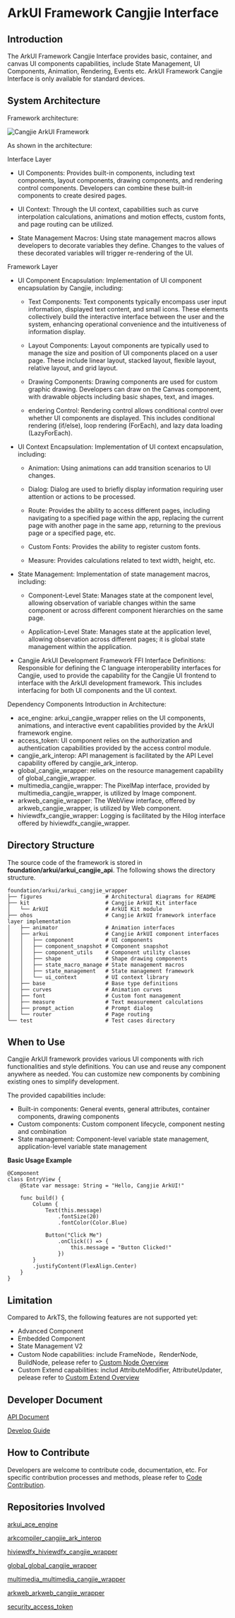 # ArkUI Framework Cangjie Interface<a name="EN-US_TOPIC_0000001076213364"></a>

## Introduction<a name="section15701932113019"></a>

The ArkUI Framework Cangjie Interface provides basic, container, and canvas UI components capabilities, include State Management, UI Components, Animation, Rendering, Events etc. ArkUI Framework Cangjie Interface is only available for standard devices.

## System Architecture

Framework architecture:

![Cangjie ArkUI Framework](./figures/arkui_arkui_cangjie_wrapper_en.png)

As shown in the architecture:

Interface Layer

- UI Components: Provides built-in components, including text components, layout components, drawing components, and rendering control components. Developers can combine these built-in components to create desired pages.

- UI Context: Through the UI context, capabilities such as curve interpolation calculations, animations and motion effects, custom fonts, and page routing can be utilized.

- State Management Macros: Using state management macros allows developers to decorate variables they define. Changes to the values of these decorated variables will trigger re-rendering of the UI.

Framework Layer

- UI Component Encapsulation: Implementation of UI component encapsulation by Cangjie, including:

  - Text Components: Text components typically encompass user input information, displayed text content, and small icons. These elements collectively build the interactive interface between the user and the system, enhancing operational convenience and the intuitiveness of information display.

  - Layout Components: Layout components are typically used to manage the size and position of UI components placed on a user page. These include linear layout, stacked layout, flexible layout, relative layout, and grid layout.

  - Drawing Components: Drawing components are used for custom graphic drawing. Developers can draw on the Canvas component, with drawable objects including basic shapes, text, and images.

  - endering Control: Rendering control allows conditional control over whether UI components are displayed. This includes conditional rendering (if/else), loop rendering (ForEach), and lazy data loading (LazyForEach).

- UI Context Encapsulation: Implementation of UI context encapsulation, including:

  - Animation: Using animations can add transition scenarios to UI changes.

  - Dialog: Dialog are used to briefly display information requiring user attention or actions to be processed.

  - Route: Provides the ability to access different pages, including navigating to a specified page within the app, replacing the current page with another page in the same app, returning to the previous page or a specified page, etc.

  - Custom Fonts: Provides the ability to register custom fonts.

  - Measure: Provides calculations related to text width, height, etc.

- State Management: Implementation of state management macros, including:

  - Component-Level State: Manages state at the component level, allowing observation of variable changes within the same component or across different component hierarchies on the same page.

  - Application-Level State: Manages state at the application level, allowing observation across different pages; it is global state management within the application.

- Cangjie ArkUI Development Framework FFI Interface Definitions: Responsible for defining the C language interoperability interfaces for Cangjie, used to provide the capability for the Cangjie UI frontend to interface with the ArkUI development framework. This includes interfacing for both UI components and the UI context.

Dependency Components Introduction in Architecture:

- ace_engine: arkui_cangjie_wrapper relies on the UI components, animations, and interactive event capabilities provided by the ArkUI framework engine.
- access_token: UI component relies on the authorization and authentication capabilities provided by the access control module.
- cangjie_ark_interop: API management is facilitated by the API Level capability offered by cangjie_ark_interop.
- global_cangjie_wrapper: relies on the resource management capability of global_cangjie_wrapper.
- multimedia_cangjie_wrapper: The PixelMap interface, provided by multimedia_cangjie_wrapper, is utilized by Image component.
- arkweb_cangjie_wrapper: The WebView interface, offered by arkweb_cangjie_wrapper, is utilized by Web component.
- hiviewdfx_cangjie_wrapper: Logging is facilitated by the Hilog interface offered by hiviewdfx_cangjie_wrapper.

## Directory Structure<a name="section1791423143211"></a>

The source code of the framework is stored in  **foundation/arkui/arkui\_cangjie\_api**. The following shows the directory structure.

```
foundation/arkui/arkui_cangjie_wrapper
├── figures                    # Architectural diagrams for README
├── kit                        # Cangjie ArkUI Kit interface
│   └── ArkUI                  # ArkUI Kit module
├── ohos                       # Cangjie ArkUI framework interface layer implementation
│   ├── animator               # Animation interfaces
│   ├── arkui                  # Cangjie ArkUI component interfaces
│   │   ├── component          # UI components
│   │   ├── component_snapshot # Component snapshot
│   │   ├── component_utils    # Component utility classes
│   │   ├── shape              # Shape drawing components
│   │   ├── state_macro_manage # State management macros
│   │   ├── state_management   # State management framework
│   │   └── ui_context         # UI context library
│   ├── base                   # Base type definitions
│   ├── curves                 # Animation curves
│   ├── font                   # Custom font management
│   ├── measure                # Text measurement calculations
│   ├── prompt_action          # Prompt dialog
│   └── router                 # Page routing
└── test                       # Test cases directory
```

## When to Use<a name="section171384529150"></a>

Cangjie ArkUI framework provides various UI components with rich functionalities and style definitions. You can use and reuse any component anywhere as needed. You can customize new components by combining existing ones to simplify development.

The provided capabilities include:
- Built-in components: General events, general attributes, container components, drawing components
- Custom components: Custom component lifecycle, component nesting and combination
- State management: Component-level variable state management, application-level variable state management

**Basic Usage Example**

```cangjie  
@Component
class EntryView {
    @State var message: String = "Hello, Cangjie ArkUI!"
    
    func build() {
        Column {
            Text(this.message)
                .fontSize(20)
                .fontColor(Color.Blue)
            
            Button("Click Me")
                .onClick(() => {
                    this.message = "Button Clicked!"
                })
        }
        .justifyContent(FlexAlign.Center)
    }
}
```

## Limitation

Compared to ArkTS, the following features are not supported yet:
- Advanced Component
- Embedded Component
- State Management V2
- Custom Node capabilities: include FrameNode，RenderNode, BuildNode, pelease refer to [Custom Node Overview](https://docs.openharmony.cn/pages/v5.1/en/application-dev/ui/arkts-user-defined-node.md)
- Custom Extend capabilities: includ AttributeModifier, AttributeUpdater, pelease refer to [Custom Extend Overview](https://docs.openharmony.cn/pages/v5.1/en/application-dev/ui/arkts-user-defined-modifier.md)

## Developer Document<a name="section171384529152"></a>

[API Document](https://gitcode.com/openharmony-sig/arkcompiler_cangjie_ark_interop/blob/master/doc/API_Reference/summary_cjnative_ohos_EN.md)

[Develop Guide](https://gitcode.com/openharmony-sig/arkcompiler_cangjie_ark_interop/blob/master/doc/Dev_Guide/source_en/arkui-cj/cj-ui-development-overview.md)

## How to Contribute<a name="section171384529153"></a>

Developers are welcome to contribute code, documentation, etc. For specific contribution processes and methods, please refer to [Code Contribution](https://gitcode.com/openharmony/docs/blob/master/en/contribute/how-to-contribute.md).

## Repositories Involved<a name="section1447164910172"></a>

[arkui_ace_engine](https://gitcode.com/openharmony/arkui_ace_engine)

[arkcompiler_cangjie_ark_interop](https://gitcode.com/openharmony-sig/arkcompiler_cangjie_ark_interop)

[hiviewdfx_hiviewdfx_cangjie_wrapper](https://gitcode.com/openharmony-sig/hiviewdfx_hiviewdfx_cangjie_wrapper)

[global_global_cangjie_wrapper](https://gitcode.com/openharmony-sig/global_global_cangjie_wrapper)

[multimedia_multimedia_cangjie_wrapper](https://gitcode.com/openharmony-sig/multimedia_multimedia_cangjie_wrapper)

[arkweb_arkweb_cangjie_wrapper](https://gitcode.com/openharmony-sig/arkweb_arkweb_cangjie_wrapper)

[security_access_token](https://gitcode.com/openharmony/security_access_token)
